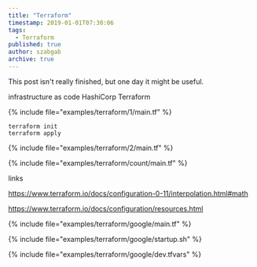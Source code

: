 ```yaml
---
title: "Terraform"
timestamp: 2019-01-01T07:30:06
tags:
  - Terraform
published: true
author: szabgab
archive: true
---
```



This post isn't really finished, but one day it might be useful.


infrastructure as code
HashiCorp Terraform

{% include file="examples/terraform/1/main.tf" %}

```
terraform init
terraform apply
```


{% include file="examples/terraform/2/main.tf" %}

{% include file="examples/terraform/count/main.tf" %}


links

https://www.terraform.io/docs/configuration-0-11/interpolation.html#math

https://www.terraform.io/docs/configuration/resources.html




{% include file="examples/terraform/google/main.tf" %}

{% include file="examples/terraform/google/startup.sh" %}

{% include file="examples/terraform/google/dev.tfvars" %}
